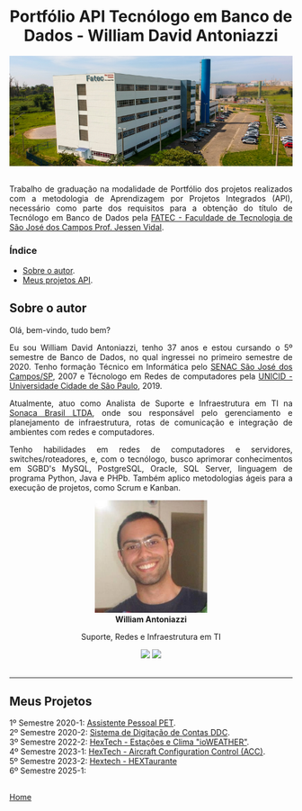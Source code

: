 <div align="center">

# Portfólio API Tecnólogo em Banco de Dados - William David Antoniazzi

<!-- <div align="center"> -->
    
![FATEC - Faculdade de Tecnologia de São José dos Campos Prof. Jessen Vidal](./docsandimages/fatec/prediosjk771x300.png)

</div>

##
<p align="justify">Trabalho de graduação na modalidade de Portfólio dos projetos realizados com a metodologia de Aprendizagem por Projetos Integrados (API), necessário como parte dos requisitos para a obtenção do título de Tecnólogo em Banco de Dados pela <a href="https://fatecsjc-prd.azurewebsites.net/" target="_blank">FATEC - Faculdade de Tecnologia de São José dos Campos Prof. Jessen Vidal</a>.</p>

### Índice

- [Sobre o autor](#sobre-o-autor).
- [Meus projetos API](#meus-projetos).

## Sobre o autor

<p align="justify">Olá, bem-vindo, tudo bem? </p>
<p align="justify">Eu sou William David Antoniazzi, tenho 37 anos e estou cursando o 5º semestre de Banco de Dados, no qual ingressei no primeiro semestre de 2020. Tenho formação Técnico em Informática pelo <a href="https://www.sp.senac.br/senac-sao-jose-dos-campos" target="_blank">SENAC São José dos Campos/SP</a>, 2007 e Técnologo em Redes de computadores pela <a href="https://www.unicid.edu.br/"target="_blank">UNICID - Universidade Cidade de São Paulo</a>, 2019.</p>

<!-- <p align="justify">Durante a gradução, a cada semestre é desenvovido um projeto integrando as disciplinas do semestre e problemas reais do mercado de trabalho em parcerias com empresas convidadas pela entidade, API - Aprendizagem por Projetos Integrados.
Com a API tive a oportudade em colocar em prática o conteúdo estudado e pesquisar novas soluções para atender a demanda e construir soluções que atendam o cliente, agregando valor, além de tal base preparar o aluno para os desafios reais do mercado de trabalho. </p> -->

<p align="justify">Atualmente, atuo como Analista de Suporte e Infraestrutura em TI na <a href="https://www.linkedin.com/company/sonacabrasil" target="_blank">Sonaca Brasil LTDA</a>, onde sou responsável pelo gerenciamento e planejamento de infraestrutura, rotas de comunicação e integração de ambientes com redes e computadores.<p>

<p align="justify">Tenho habilidades em redes de computadores e servidores, switches/roteadores, e, com o tecnólogo, busco aprimorar conhecimentos em SGBD's MySQL, PostgreSQL, Oracle, SQL Server, linguagem de programa Python, Java e PHPb. Também aplico metodologias ágeis para a execução de projetos, como Scrum e Kanban.<p>

<div align="center">
<img src="./docsandimages/william.antoniazzi.jpg" width="200px;"/><br/>
<b>William Antoniazzi</b>
<p>Suporte, Redes e Infraestrutura em TI</p>
<a href="https://github.com/williamantoniazzi"><img src="https://img.shields.io/badge/Github-WilliamAntoniazzi-blue?style=flat-square&logo=github"></a> <a href="https://www.linkedin.com/in/williamantoniazzi/"><img src="https://img.shields.io/badge/LinkedIn-WilliamAntoniazzi-blue?style=flat-square&logo=linkedin"></a>

</div>
<!--
<table border="0" align="center">
    <tr>
        <td colspan="2" align="center"><img src="./docsandimages/william.antoniazzi.jpg" width="200px;"/><br/><b>William Antoniazzi</b></a><br/> Suporte, Redes e Infraestrutura em TI
        </td>
    </tr>
    <tr align="center">
        <td>
            <div>
            <a href="https://github.com/williamantoniazzi"><img src="https://img.shields.io/badge/Github-WilliamAntoniazzi-blue?style=flat-square&logo=github"></a>
            </div>
        </td>
        <td>
            <div>
            <a href="https://www.linkedin.com/in/williamantoniazzi/"><img src="https://img.shields.io/badge/LinkedIn-WilliamAntoniazzi-blue?style=flat-square&logo=linkedin"></a>
            </div>
        </td>
    </tr>
</table>
-->
<br/>

---

## Meus Projetos

1º Semestre 2020-1: [Assistente Pessoal PET](./semesters/sem1_api.md). <br/>
2º Semestre 2020-2: [Sistema de Digitação de Contas DDC](./semesters/sem2_api.md). <br/>
3º Semestre 2022-2: [HexTech - Estações e Clima "ioWEATHER"](./semesters/sem3_api.md). <br/>
4º Semestre 2023-1: [HexTech - Aircraft Configuration Control (ACC)](./semesters/sem4_api.md). <br/>
5º Semestre 2023-2: [Hextech - HEXTaurante](./semesters/sem5_api.md) <br/> 
6º Semestre 2025-1: <br/>

## 

[Home](#portfólio-api-tecnólogo-em-banco-de-dados---william-david-antoniazzi)
